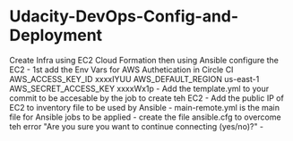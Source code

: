 # Udacity-DevOps-Config-and-Deployment
Create Infra using EC2 Cloud Formation then using Ansible configure the EC2
    -   1st add the Env Vars for AWS Authetication in Circle CI
            AWS_ACCESS_KEY_ID	xxxxIYUU
            AWS_DEFAULT_REGION	us-east-1 
            AWS_SECRET_ACCESS_KEY xxxxWx1p
    -   Add the template.yml to your commit to be accesable by the job to create teh EC2
    -   Add the public IP of EC2 to inventory file to be used by Ansible
    -   main-remote.yml is the main file for Ansible jobs to be applied
    -   create the file ansible.cfg to overcome teh error "Are you sure you want to     continue connecting (yes/no)?"
    -   

